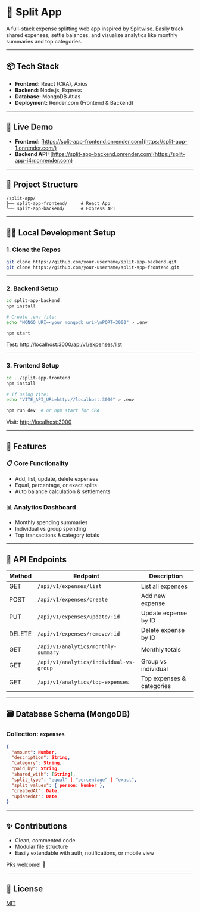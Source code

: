 # 🧾 Split App

A full-stack expense splitting web app inspired by Splitwise. Easily track shared expenses, settle balances, and visualize analytics like monthly summaries and top categories.

---

## 📦 Tech Stack

- **Frontend:** React (CRA), Axios
- **Backend:** Node.js, Express
- **Database:** MongoDB Atlas
- **Deployment:** Render.com (Frontend & Backend)

---

## 🚀 Live Demo

- **Frontend:** [https://split-app-frontend.onrender.com](https://split-app-1.onrender.com/)
- **Backend API:** [https://split-app-backend.onrender.com](https://split-app-i4rr.onrender.com)

---

## 📂 Project Structure

```
/split-app/
├── split-app-frontend/     # React App
└── split-app-backend/      # Express API
```

---

## 🧑‍💻 Local Development Setup

### 1. Clone the Repos

```bash
git clone https://github.com/your-username/split-app-backend.git
git clone https://github.com/your-username/split-app-frontend.git
```

---

### 2. Backend Setup

```bash
cd split-app-backend
npm install

# Create .env file:
echo "MONGO_URI=<your_mongodb_uri>\nPORT=3000" > .env

npm start
```

Test: [http://localhost:3000/api/v1/expenses/list](http://localhost:3000/api/v1/expenses/list)

---

### 3. Frontend Setup

```bash
cd ../split-app-frontend
npm install

# If using Vite:
echo "VITE_API_URL=http://localhost:3000" > .env

npm run dev  # or npm start for CRA
```

Visit: [http://localhost:3000](http://localhost:3000)

---

## 🧠 Features

### 📋 Core Functionality
- Add, list, update, delete expenses
- Equal, percentage, or exact splits
- Auto balance calculation & settlements

### 📊 Analytics Dashboard
- Monthly spending summaries
- Individual vs group spending
- Top transactions & category totals

---

## 🧾 API Endpoints

| Method | Endpoint                           | Description              |
|--------|------------------------------------|--------------------------|
| GET    | `/api/v1/expenses/list`           | List all expenses        |
| POST   | `/api/v1/expenses/create`         | Add new expense          |
| PUT    | `/api/v1/expenses/update/:id`     | Update expense by ID     |
| DELETE | `/api/v1/expenses/remove/:id`     | Delete expense by ID     |
| GET    | `/api/v1/analytics/monthly-summary`     | Monthly totals     |
| GET    | `/api/v1/analytics/individual-vs-group` | Group vs individual |
| GET    | `/api/v1/analytics/top-expenses`        | Top expenses & categories |

---

## 🗃️ Database Schema (MongoDB)

### Collection: `expenses`
```json
{
  "amount": Number,
  "description": String,
  "category": String,
  "paid_by": String,
  "shared_with": [String],
  "split_type": "equal" | "percentage" | "exact",
  "split_values": { person: Number },
  "createdAt": Date,
  "updatedAt": Date
}
```

---

## ✨ Contributions

- Clean, commented code
- Modular file structure
- Easily extendable with auth, notifications, or mobile view

PRs welcome! 💬

---

## 📄 License

[MIT](LICENSE)
